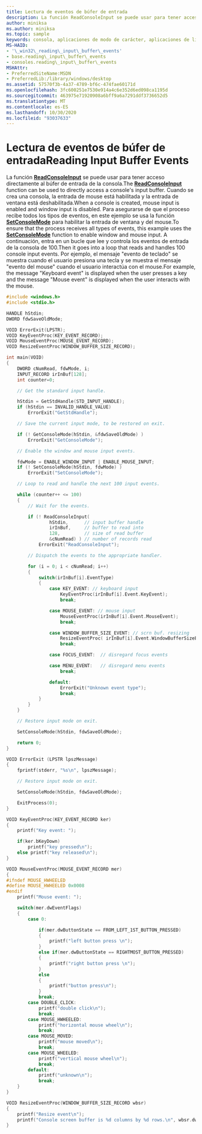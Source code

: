 ```yaml
---
title: Lectura de eventos de búfer de entrada
description: La función ReadConsoleInput se puede usar para tener acceso directamente al búfer de entrada de la consola.
author: miniksa
ms.author: miniksa
ms.topic: sample
keywords: consola, aplicaciones de modo de carácter, aplicaciones de línea de comandos, aplicaciones de terminal, API de consola
MS-HAID:
- '\_win32\_reading\_input\_buffer\_events'
- base.reading\_input\_buffer\_events
- consoles.reading\_input\_buffer\_events
MSHAttr:
- PreferredSiteName:MSDN
- PreferredLib:/library/windows/desktop
ms.assetid: 57570f3b-4a37-4789-bf6c-474fae60171d
ms.openlocfilehash: 3fc600251e7530e914a4c6e352d6ed098ca1195d
ms.sourcegitcommit: 463975e71920908a6bff9a6a7291ddf3736652d5
ms.translationtype: MT
ms.contentlocale: es-ES
ms.lasthandoff: 10/30/2020
ms.locfileid: "93037633"
---
```

# <a name="reading-input-buffer-events"></a><span data-ttu-id="5ed0b-104">Lectura de eventos de búfer de entrada</span><span class="sxs-lookup"><span data-stu-id="5ed0b-104">Reading Input Buffer Events</span></span>

<span data-ttu-id="5ed0b-105">La función [**ReadConsoleInput**](readconsoleinput.md) se puede usar para tener acceso directamente al búfer de entrada de la consola.</span><span class="sxs-lookup"><span data-stu-id="5ed0b-105">The [**ReadConsoleInput**](readconsoleinput.md) function can be used to directly access a console's input buffer.</span></span> <span data-ttu-id="5ed0b-106">Cuando se crea una consola, la entrada de mouse está habilitada y la entrada de ventana está deshabilitada.</span><span class="sxs-lookup"><span data-stu-id="5ed0b-106">When a console is created, mouse input is enabled and window input is disabled.</span></span> <span data-ttu-id="5ed0b-107">Para asegurarse de que el proceso recibe todos los tipos de eventos, en este ejemplo se usa la función [**SetConsoleMode**](setconsolemode.md) para habilitar la entrada de ventana y del mouse.</span><span class="sxs-lookup"><span data-stu-id="5ed0b-107">To ensure that the process receives all types of events, this example uses the [**SetConsoleMode**](setconsolemode.md) function to enable window and mouse input.</span></span> <span data-ttu-id="5ed0b-108">A continuación, entra en un bucle que lee y controla los eventos de entrada de la consola de 100.</span><span class="sxs-lookup"><span data-stu-id="5ed0b-108">Then it goes into a loop that reads and handles 100 console input events.</span></span> <span data-ttu-id="5ed0b-109">Por ejemplo, el mensaje "evento de teclado" se muestra cuando el usuario presiona una tecla y se muestra el mensaje "evento del mouse" cuando el usuario interactúa con el mouse.</span><span class="sxs-lookup"><span data-stu-id="5ed0b-109">For example, the message "Keyboard event" is displayed when the user presses a key and the message "Mouse event" is displayed when the user interacts with the mouse.</span></span>

```C
#include <windows.h>
#include <stdio.h>

HANDLE hStdin;
DWORD fdwSaveOldMode;

VOID ErrorExit(LPSTR);
VOID KeyEventProc(KEY_EVENT_RECORD);
VOID MouseEventProc(MOUSE_EVENT_RECORD);
VOID ResizeEventProc(WINDOW_BUFFER_SIZE_RECORD);

int main(VOID)
{
    DWORD cNumRead, fdwMode, i;
    INPUT_RECORD irInBuf[128];
    int counter=0;

    // Get the standard input handle.

    hStdin = GetStdHandle(STD_INPUT_HANDLE);
    if (hStdin == INVALID_HANDLE_VALUE)
        ErrorExit("GetStdHandle");

    // Save the current input mode, to be restored on exit.

    if (! GetConsoleMode(hStdin, &fdwSaveOldMode) )
        ErrorExit("GetConsoleMode");

    // Enable the window and mouse input events.

    fdwMode = ENABLE_WINDOW_INPUT | ENABLE_MOUSE_INPUT;
    if (! SetConsoleMode(hStdin, fdwMode) )
        ErrorExit("SetConsoleMode");

    // Loop to read and handle the next 100 input events.

    while (counter++ <= 100)
    {
        // Wait for the events.

        if (! ReadConsoleInput(
                hStdin,      // input buffer handle
                irInBuf,     // buffer to read into
                128,         // size of read buffer
                &cNumRead) ) // number of records read
            ErrorExit("ReadConsoleInput");

        // Dispatch the events to the appropriate handler.

        for (i = 0; i < cNumRead; i++)
        {
            switch(irInBuf[i].EventType)
            {
                case KEY_EVENT: // keyboard input
                    KeyEventProc(irInBuf[i].Event.KeyEvent);
                    break;

                case MOUSE_EVENT: // mouse input
                    MouseEventProc(irInBuf[i].Event.MouseEvent);
                    break;

                case WINDOW_BUFFER_SIZE_EVENT: // scrn buf. resizing
                    ResizeEventProc( irInBuf[i].Event.WindowBufferSizeEvent );
                    break;

                case FOCUS_EVENT:  // disregard focus events

                case MENU_EVENT:   // disregard menu events
                    break;

                default:
                    ErrorExit("Unknown event type");
                    break;
            }
        }
    }

    // Restore input mode on exit.

    SetConsoleMode(hStdin, fdwSaveOldMode);

    return 0;
}

VOID ErrorExit (LPSTR lpszMessage)
{
    fprintf(stderr, "%s\n", lpszMessage);

    // Restore input mode on exit.

    SetConsoleMode(hStdin, fdwSaveOldMode);

    ExitProcess(0);
}

VOID KeyEventProc(KEY_EVENT_RECORD ker)
{
    printf("Key event: ");

    if(ker.bKeyDown)
        printf("key pressed\n");
    else printf("key released\n");
}

VOID MouseEventProc(MOUSE_EVENT_RECORD mer)
{
#ifndef MOUSE_HWHEELED
#define MOUSE_HWHEELED 0x0008
#endif
    printf("Mouse event: ");

    switch(mer.dwEventFlags)
    {
        case 0:

            if(mer.dwButtonState == FROM_LEFT_1ST_BUTTON_PRESSED)
            {
                printf("left button press \n");
            }
            else if(mer.dwButtonState == RIGHTMOST_BUTTON_PRESSED)
            {
                printf("right button press \n");
            }
            else
            {
                printf("button press\n");
            }
            break;
        case DOUBLE_CLICK:
            printf("double click\n");
            break;
        case MOUSE_HWHEELED:
            printf("horizontal mouse wheel\n");
            break;
        case MOUSE_MOVED:
            printf("mouse moved\n");
            break;
        case MOUSE_WHEELED:
            printf("vertical mouse wheel\n");
            break;
        default:
            printf("unknown\n");
            break;
    }
}

VOID ResizeEventProc(WINDOW_BUFFER_SIZE_RECORD wbsr)
{
    printf("Resize event\n");
    printf("Console screen buffer is %d columns by %d rows.\n", wbsr.dwSize.X, wbsr.dwSize.Y);
}
```
